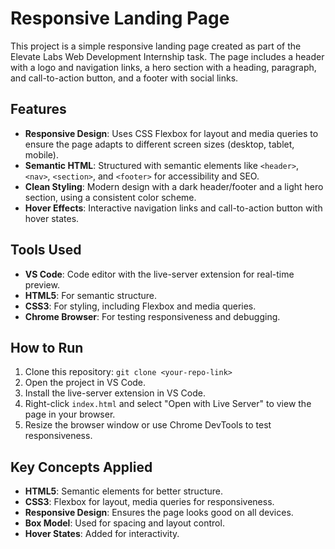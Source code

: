 # Responsive Landing Page

This project is a simple responsive landing page created as part of the Elevate Labs Web Development Internship task. The page includes a header with a logo and navigation links, a hero section with a heading, paragraph, and call-to-action button, and a footer with social links.

## Features
- **Responsive Design**: Uses CSS Flexbox for layout and media queries to ensure the page adapts to different screen sizes (desktop, tablet, mobile).
- **Semantic HTML**: Structured with semantic elements like `<header>`, `<nav>`, `<section>`, and `<footer>` for accessibility and SEO.
- **Clean Styling**: Modern design with a dark header/footer and a light hero section, using a consistent color scheme.
- **Hover Effects**: Interactive navigation links and call-to-action button with hover states.

## Tools Used
- **VS Code**: Code editor with the live-server extension for real-time preview.
- **HTML5**: For semantic structure.
- **CSS3**: For styling, including Flexbox and media queries.
- **Chrome Browser**: For testing responsiveness and debugging.

## How to Run
1. Clone this repository: `git clone <your-repo-link>`
2. Open the project in VS Code.
3. Install the live-server extension in VS Code.
4. Right-click `index.html` and select "Open with Live Server" to view the page in your browser.
5. Resize the browser window or use Chrome DevTools to test responsiveness.

## Key Concepts Applied
- **HTML5**: Semantic elements for better structure.
- **CSS3**: Flexbox for layout, media queries for responsiveness.
- **Responsive Design**: Ensures the page looks good on all devices.
- **Box Model**: Used for spacing and layout control.
- **Hover States**: Added for interactivity.